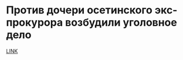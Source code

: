 # Против дочери осетинского экс-прокурора возбудили уголовное дело



[LINK](https://varlamov.ru/1777004.html)